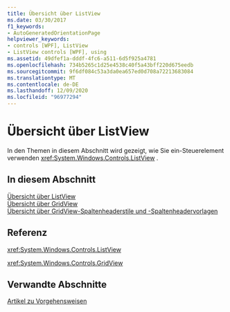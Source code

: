 ```yaml
---
title: Übersicht über ListView
ms.date: 03/30/2017
f1_keywords:
- AutoGeneratedOrientationPage
helpviewer_keywords:
- controls [WPF], ListView
- ListView controls [WPF], using
ms.assetid: 49dfef1a-dddf-4fc6-a511-6d5f925a4781
ms.openlocfilehash: 734b5265c1d25e4538c40f5a43bff220d675eedb
ms.sourcegitcommit: 9f6df084c53a3da0ea657ed0d708a72213683084
ms.translationtype: MT
ms.contentlocale: de-DE
ms.lasthandoff: 12/09/2020
ms.locfileid: "96977294"
---
```

# <a name="listview-overviews"></a>Übersicht über ListView
In den Themen in diesem Abschnitt wird gezeigt, wie Sie ein-Steuerelement verwenden <xref:System.Windows.Controls.ListView> .  
  
## <a name="in-this-section"></a>In diesem Abschnitt  
 [Übersicht über ListView](listview-overview.md)  
 [Übersicht über GridView](gridview-overview.md)  
 [Übersicht über GridView-Spaltenheaderstile und -Spaltenheadervorlagen](gridview-column-header-styles-and-templates-overview.md)  
  
## <a name="reference"></a>Referenz  
 <xref:System.Windows.Controls.ListView>  
  
 <xref:System.Windows.Controls.GridView>  
  
## <a name="related-sections"></a>Verwandte Abschnitte  
 [Artikel zu Vorgehensweisen](listview-how-to-topics.md)
